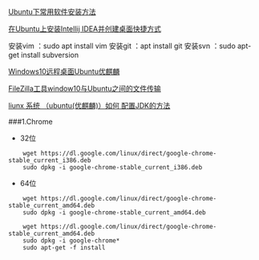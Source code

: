 [Ubuntu下常用软件安装方法](https://blog.csdn.net/oppo62258801/article/details/78866464)

[在Ubuntu上安装Intellij IDEA并创建桌面快捷方式](https://www.cnblogs.com/zaid/p/11141348.html)

安装vim ：sudo apt install vim
安装git ：apt install git
安装svn ：sudo apt-get install subversion

[Windows10远程桌面Ubuntu优麒麟](https://my.oschina.net/chipo/blog/3111230)

[FileZilla工具window10与Ubuntu之间的文件传输](https://blog.csdn.net/songyunli1111/article/details/79792958)

[liunx 系统 （ubuntu(优麒麟)）如何 配置JDK的方法](https://blog.csdn.net/qq_33716443/article/details/51760650)


###1.Chrome

- 32位
```shell
    wget https://dl.google.com/linux/direct/google-chrome-stable_current_i386.deb
    sudo dpkg -i google-chrome-stable_current_i386.deb
```
- 64位
```shell
    wget https://dl.google.com/linux/direct/google-chrome-stable_current_amd64.deb
    sudo dpkg -i google-chrome-stable_current_amd64.deb 
```
```shell
    wget https://dl.google.com/linux/direct/google-chrome-stable_current_amd64.deb
    sudo dpkg -i google-chrome*
    sudo apt-get -f install
```
